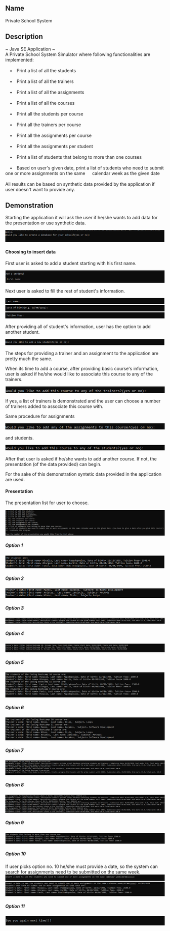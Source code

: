
## Name

Private School System

## Description

~ Java SE Application ~\
A Private School System Simulator where following functionalities are implemented:\
\
&emsp;&#8226;&emsp;Print a list of all the students\
\
&emsp;&#8226;&emsp;Print a list of all the trainers\
\
&emsp;&#8226;&emsp;Print a list of all the assignments\
\
&emsp;&#8226;&emsp;Print a list of all the courses\
\
&emsp;&#8226;&emsp;Print all the students per course\
\
&emsp;&#8226;&emsp;Print all the trainers per course\
\
&emsp;&#8226;&emsp;Print all the assignments per course\
\
&emsp;&#8226;&emsp;Print all the assignments per student\
\
&emsp;&#8226;&emsp;Print a list of students that belong to more than one courses\
\
&emsp;&#8226;&emsp;Based on user's given date, print a list of students who need to submit one or more assignments on the same &emsp;&nbsp;calendar week as the given date\
\
All results can be based on synthetic data provided by the application if user doesn't want to provide any.

## Demonstration

Starting the application it will ask the user if he/she wants to add data for the presentation or use synthetic data.

<img src="screenshots/hello.PNG" />

#### Choosing to insert data

First user is asked to add a student starting with his first name.

<img src="screenshots/first-name.PNG" />

Next user is asked to fill the rest of student's information.

<img src="screenshots/last-name.PNG" />
<img src="screenshots/date-of-birth.PNG" />
<img src="screenshots/tuition-fees.PNG" />

After providing all of student's information, user has the option to add another student.

<img src="screenshots/add-another-student.PNG" />

The steps for providing a trainer and an assignment to the application are pretty much the same.

When its time to add a course, after providing basic course's information, user is asked if he/she would like to associate this course to any of the trainers.

<img src="screenshots/add-course-to-trainer.PNG" />

If yes, a list of trainers is demonstrated and the user can choose a number of trainers added to associate this course with.

Same procedure for assignments

<img src="screenshots/add-assignment-to-course.PNG" />

and students.

<img src="screenshots/add-course-to-student.PNG" />

After that user is asked if he/she wants to add another course. If not, the presentation (of the data provided) can begin.

For the sake of this demonstration syntetic data provided in the application are used.

#### Presentation

The presentation list for user to choose.

<img src="screenshots/presentation-options.PNG" />

##### Option 1

<img src="screenshots/students-list.PNG" />

##### Option 2

<img src="screenshots/trainers-list.PNG" />

##### Option 3

<img src="screenshots/assignments-list.PNG" />

##### Option 4

<img src="screenshots/courses-list.PNG" />

##### Option 5

<img src="screenshots/students-on-course-list.PNG" />

##### Option 6

<img src="screenshots/trainers-on-course-list.PNG" />

##### Option 7

<img src="screenshots/assignments-on-course-list.PNG" />

##### Option 8

<img src="screenshots/assignments-per-student-list.PNG" />

##### Option 9

<img src="screenshots/students-on-more-than-one-course-list.PNG" />

##### Option 10

If user picks option no. 10 he/she must provide a date, so the system can search for assignments need to be submitted on the same week.
<img src="screenshots/insert-date-for-students-need-to-submit-assignment.PNG" />
<img src="screenshots/students-need-to-submit-assignment-on-same-week-list.PNG" />

##### Option 11

<img src="screenshots/terminate-program.PNG" />
